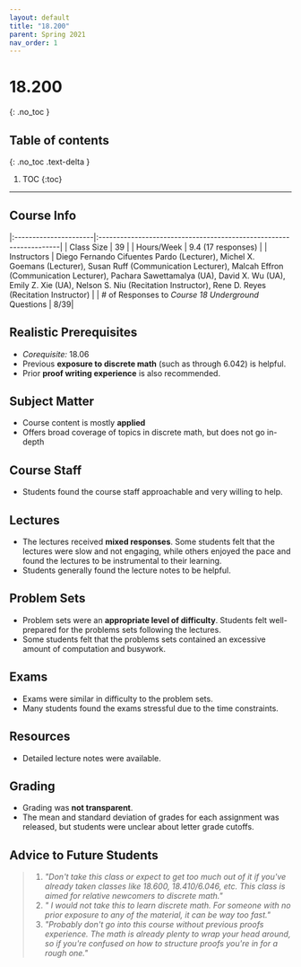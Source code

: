 ```yaml
---
layout: default
title: "18.200"
parent: Spring 2021
nav_order: 1
---
```


# 18.200
{: .no_toc }

## Table of contents
{: .no_toc .text-delta }

1. TOC
   {:toc}

---

## Course Info

|:----------------------|:-------------------------------------------------------------------|
| Class Size | 39 |
| Hours/Week | 9.4 (17 responses) |
| Instructors | Diego Fernando Cifuentes Pardo (Lecturer), Michel X. Goemans (Lecturer), Susan Ruff (Communication Lecturer), Malcah Effron (Communication Lecturer), Pachara Sawettamalya (UA), David X. Wu (UA), Emily Z. Xie (UA), Nelson S. Niu (Recitation Instructor), Rene D. Reyes (Recitation Instructor) |
| # of Responses to _Course 18 Underground_ Questions | 8/39|

## Realistic Prerequisites

- _Corequisite:_ 18.06
- Previous **exposure to discrete math** (such as through 6.042) is helpful.
- Prior **proof writing experience** is also recommended.

## Subject Matter

- Course content is mostly **applied**
- Offers broad coverage of topics in discrete math, but does not go in-depth

## Course Staff

- Students found the course staff approachable and very willing to help.

## Lectures

- The lectures received **mixed responses**. Some students felt that the lectures were slow and not engaging, while others enjoyed the pace and found the lectures to be instrumental to their learning.
- Students generally found the lecture notes to be helpful.

## Problem Sets

- Problem sets were an **appropriate level of difficulty**. Students felt well-prepared for the problems sets following the lectures.
- Some students felt that the problems sets contained an excessive amount of computation and busywork.

## Exams

- Exams were similar in difficulty to the problem sets.
- Many students found the exams stressful due to the time constraints.

## Resources

- Detailed lecture notes were available.

## Grading

- Grading was **not transparent**.
- The mean and standard deviation of grades for each assignment was released, but students were unclear about letter grade cutoffs.

## Advice to Future Students

> 1. _"Don't take this class or expect to get too much out of it if you've already taken classes like 18.600, 18.410/6.046, etc. This class is aimed for relative newcomers to discrete math."_
> 2. _" I would not take this to learn discrete math. For someone with no prior exposure to any of the material, it can be way too fast."_
> 3. _"Probably don't go into this course without previous proofs experience. The math is already plenty to wrap your head around, so if you're confused on how to structure proofs you're in for a rough one."_

<!-- ## Syllabus

Click [**here**](/assets/files/200_Syllabus_Spring2021.pdf) for a PDF of this course's syllabus. -->
